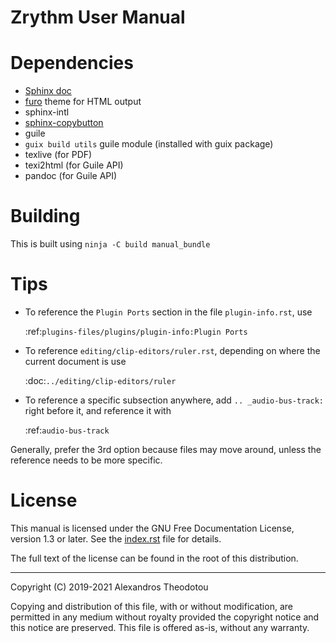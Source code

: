 Zrythm User Manual
==================

# Dependencies
- [Sphinx doc](http://sphinx-doc.org/)
- [furo](https://pypi.org/project/furo/) theme for HTML output
- sphinx-intl
- [sphinx-copybutton](https://pypi.org/project/sphinx-copybutton/)
- guile
- `guix build utils` guile module (installed with guix package)
- texlive (for PDF)
- texi2html (for Guile API)
- pandoc (for Guile API)

# Building
This is built using `ninja -C build manual_bundle`

# Tips
- To reference the ``Plugin Ports`` section in the
file `plugin-info.rst`, use

    :ref:`plugins-files/plugins/plugin-info:Plugin Ports`

- To reference `editing/clip-editors/ruler.rst`,
depending on where the current document is use

    :doc:`../editing/clip-editors/ruler`

- To reference a specific subsection anywhere, add
`.. _audio-bus-track:` right before it, and
reference it with

    :ref:`audio-bus-track`


Generally, prefer the 3rd option because files may
move around, unless the reference needs to be
more specific.

# License
This manual is licensed under the GNU Free Documentation License, version 1.3 or later. See the
[index.rst](index.rst) file for details.

The full text of the license can be found in the
root of this distribution.

----

Copyright (C) 2019-2021 Alexandros Theodotou

Copying and distribution of this file, with or without modification,
are permitted in any medium without royalty provided the copyright
notice and this notice are preserved.  This file is offered as-is,
without any warranty.
